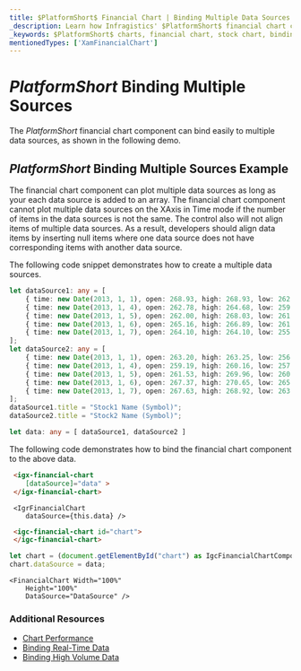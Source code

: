 ```yaml
---
title: $PlatformShort$ Financial Chart | Binding Multiple Data Sources | Infragistics
_description: Learn how Infragistics' $PlatformShort$ financial chart control can bind easily to multiple data sources. Check out $ProductName$ financial graph's tutorials!
_keywords: $PlatformShort$ charts, financial chart, stock chart, binding to data, $ProductName$, Infragistics
mentionedTypes: ['XamFinancialChart']
---
```

# $PlatformShort$ Binding Multiple Sources

The $PlatformShort$ financial chart component can bind easily to multiple data sources, as shown in the following demo.

## $PlatformShort$ Binding Multiple Sources Example

<code-view style="height: 500px" 
           data-demos-base-url="{environment:dvDemosBaseUrl}" 
           iframe-src="{environment:dvDemosBaseUrl}/charts/financial-chart-multiple-data" alt="$PlatformShort$ Binding Multiple Sources Example">
</code-view>

<div class="divider--half"></div>

The financial chart component can plot multiple data sources as long as your each data source is added to an array. The financial chart component cannot plot multiple data sources on the XAxis in Time mode if the number of items in the data sources is not the same. The control also will not align items of multiple data sources. As a result, developers should align data items by inserting null items where one data source does not have corresponding items with another data source.

The following code snippet demonstrates how to create a multiple data sources.

```ts
let dataSource1: any = [
	{ time: new Date(2013, 1, 1), open: 268.93, high: 268.93, low: 262.80, close: 265.00, volume: 6118146 },
	{ time: new Date(2013, 1, 4), open: 262.78, high: 264.68, low: 259.07, close: 259.98, volume: 3723793 },
	{ time: new Date(2013, 1, 5), open: 262.00, high: 268.03, low: 261.46, close: 266.89, volume: 4013780 },
	{ time: new Date(2013, 1, 6), open: 265.16, high: 266.89, low: 261.11, close: 262.22, volume: 2772204 },
	{ time: new Date(2013, 1, 7), open: 264.10, high: 264.10, low: 255.11, close: 260.23, volume: 3977065 },
];
let dataSource2: any = [
	{ time: new Date(2013, 1, 1), open: 263.20, high: 263.25, low: 256.60, close: 257.21, volume: 3407457 },
	{ time: new Date(2013, 1, 4), open: 259.19, high: 260.16, low: 257.00, close: 258.70, volume: 2944730 },
	{ time: new Date(2013, 1, 5), open: 261.53, high: 269.96, low: 260.30, close: 269.47, volume: 5295786 },
	{ time: new Date(2013, 1, 6), open: 267.37, high: 270.65, low: 265.40, close: 269.24, volume: 3464080 },
	{ time: new Date(2013, 1, 7), open: 267.63, high: 268.92, low: 263.11, close: 265.09, volume: 3981233 }
];
dataSource1.title = "Stock1 Name (Symbol)";
dataSource2.title = "Stock2 Name (Symbol)";

let data: any = [ dataSource1, dataSource2 ]

```

The following code demonstrates how to bind the financial chart component to the above data.

```html
 <igx-financial-chart
    [dataSource]="data" >
 </igx-financial-chart>
```

```tsx
 <IgrFinancialChart
    dataSource={this.data} />
```

```html
 <igc-financial-chart id="chart">
 </igc-financial-chart>
```

```ts
let chart = (document.getElementById("chart") as IgcFinancialChartComponent);
chart.dataSource = data;
```

```razor
<FinancialChart Width="100%"
    Height="100%"
    DataSource="DataSource" />
```

<div class="divider--half"></div>

### Additional Resources
<div class="divider--half"></div>

* [Chart Performance](financial-chart-performance.md)
* [Binding Real-Time Data](financial-chart-high-frequency.md)
* [Binding High Volume Data](financial-chart-high-volume.md)
